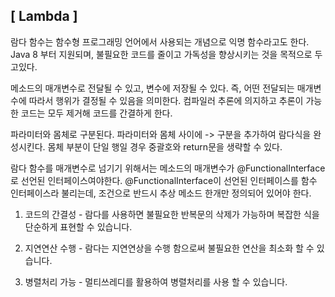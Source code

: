 ## [ Lambda ]

람다 함수는 함수형 프로그래밍 언어에서 사용되는 개념으로 익명 함수라고도 한다.
Java 8 부터 지원되며, 불필요한 코드를 줄이고 가독성을 향상시키는 것을 목적으로 두고있다.

메소드의 매개변수로 전달될 수 있고, 변수에 저장될 수 있다.
즉, 어떤 전달되는 매개변수에 따라서 행위가 결정될 수 있음을 의미한다.
컴파일러 추론에 의지하고 추론이 가능한 코드는 모두 제거해 코드를 간결하게 한다.

파라미터와 몸체로 구분된다.
파라미터와 몸체 사이에 -> 구분을 추가하여 람다식을 완성시킨다.
몸체 부분이 단일 행일 경우 중괄호와 return문을 생략할 수 있다.

람다 함수를 매개변수로 넘기기 위해서는 메소드의 매개변수가 @FunctionalInterface로 선언된 인터페이스여야한다.
@FunctionalInterface이 선언된 인터페이스를 함수 인터페이스라 불리는데, 조건으로 반드시 추상 메소드 한개만 정의되어 있어야 한다.

1. 코드의 간결성 - 람다를 사용하면 불필요한 반복문의 삭제가 가능하며 복잡한 식을 단순하게 표현할 수 있습니다.

2. 지연연산 수행 - 람다는 지연연상을 수행 함으로써 불필요한 연산을 최소화 할 수 있습니다.

3. 병렬처리 가능 - 멀티쓰레디를 활용하여 병렬처리를 사용 할 수 있습니다.
